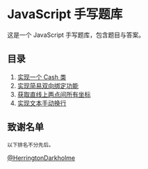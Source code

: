 # JavaScript 手写题库

这是一个 JavaScript 手写题库，包含题目与答案。

## 目录

1. [实现一个 Cash 类](./questions/Q1.md)
2. [实现简易双向绑定功能](./questions/Q2.md)
3. [获取直线上两点间所有坐标](./questions/Q3.md)
4. [实现文本手动换行](./questions/Q4.md)

## 致谢名单

```
以下排名不分先后。
```

[@HerringtonDarkholme](https://github.com/HerringtonDarkholme)
